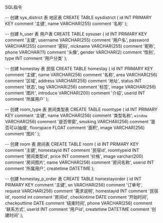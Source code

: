 SQL指令

-- 创建 sys_district 表   地区表
CREATE TABLE sysdistrict (
    id INT PRIMARY KEY comment '主键',
    name VARCHAR(255) comment '名称'
);

-- 创建 h_user 表   用户表
CREATE TABLE sysuser (
    id INT PRIMARY KEY  comment '主键',
    username VARCHAR(255) comment '用户名',
    password VARCHAR(255) comment '密码',
    nickname VARCHAR(255) comment '昵称',
    phone VARCHAR(11) comment '头像',
    gender VARCHAR(2) comment '性别',
    type INT comment '用户分类'
);

-- 创建 homestay 表   民宿
CREATE TABLE homestay (
    id INT  PRIMARY KEY  comment '主键',
    name VARCHAR(256) comment '名称',
    area VARCHAR(256) comment '区域',
    address VARCHAR(256) comment '地址',
    status INT comment '状态',
    tag VARCHAR(256) comment '标签',
    image VARCHAR(256) comment '图片',
    introduce VARCHAR(200) comment '介绍',
    userid INT comment '所属用户'
);

-- 创建 room_type 表  房间类型表
CREATE TABLE roomtype (
    id INT  PRIMARY KEY  comment '主键',
    name VARCHAR(256) comment '类型名称',
    `window` VARCHAR(256) comment '是否带窗',
    smoking VARCHAR(256) comment '是否可以抽烟',
    floorspace FLOAT comment '面积',
    image VARCHAR(256) comment '图片'
);

-- 创建 room 表   房间表
CREATE TABLE room (
    id INT  PRIMARY KEY  comment '主键',
    homestayid INT comment '民宿id',
    roomtypeid INT comment '房间类型id',
    price INT comment '价格',
    image varchar(200) comment '房间图片',
    name VARCHAR(256) comment '房间名称',
    userid INT comment '所属用户',
    createtime DATETIME
);

-- 创建 homestay_p_order 表
CREATE TABLE homestayorder (
    id INT  PRIMARY KEY  comment '主键',
    sn VARCHAR(256) comment '订单号',
    request VARCHAR(256) comment '需求说明',
    homestayid INT comment '民宿id',
    roomid int comment  '房间id',
    checkintime DATE comment '开始时间',
    checkouttime DATE comment '结束时间',
    phone VARCHAR(256) comment '联系方式',
    userid INT comment '用户id',
    createtime DATETIME comment '创建时间'
);
